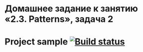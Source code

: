 # Домашнее задание к занятию «2.3. Patterns», задача 2

# Project sample [![Build status](https://ci.appveyor.com/api/projects/status/r4pjxpq3ofj7ajae/branch/master?svg=true)](https://ci.appveyor.com/project/Viktor072/patterns-task2/branch/master)





